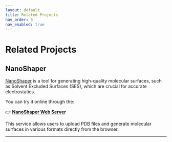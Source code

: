```yaml
---
layout: default
title: Related Projects
nav_order: 5
nav_enabled: true
---
```


# Related Projects

## NanoShaper

[NanoShaper](https://gitlab.iit.it/SDecherchi/nanoshaper) is a tool for generating high-quality molecular surfaces, such as Solvent Excluded Surfaces (SES), which are crucial for accurate electrostatics.

You can try it online through the:

👉 [**NanoShaper Web Server**](https://nanoshaperweb.iit.it/)

This service allows users to upload PDB files and generate molecular surfaces in various formats directly from the browser.

---